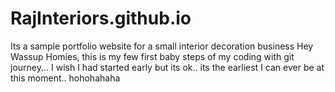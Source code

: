# RajInteriors.github.io
Its a sample portfolio website for a small interior decoration business
Hey Wassup Homies, this is my few first baby steps of my coding with git journey... I wish I had started early but its ok.. its the earliest I can ever be at this moment.. hohohahaha
